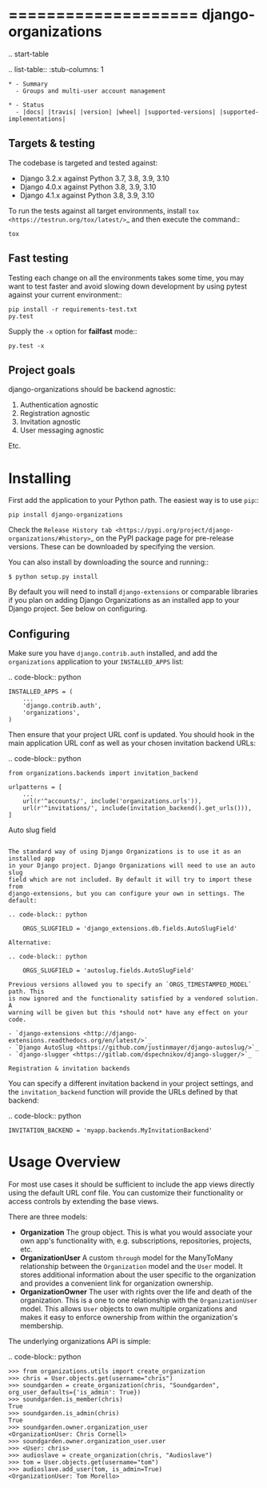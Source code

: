 ====================
django-organizations
====================

.. start-table

.. list-table::
    :stub-columns: 1

    * - Summary
      - Groups and multi-user account management

    * - Status
      - |docs| |travis| |version| |wheel| |supported-versions| |supported-implementations|


Targets & testing
-----------------

The codebase is targeted and tested against:

* Django 3.2.x against Python 3.7, 3.8, 3.9, 3.10
* Django 4.0.x against Python 3.8, 3.9, 3.10
* Django 4.1.x against Python 3.8, 3.9, 3.10

To run the tests against all target environments, install `tox
<https://testrun.org/tox/latest/>`_ and then execute the command::

    tox

Fast testing
------------

Testing each change on all the environments takes some time, you may
want to test faster and avoid slowing down development by using pytest
against your current environment::

    pip install -r requirements-test.txt
    py.test

Supply the ``-x`` option for **failfast** mode::

    py.test -x

Project goals
-------------

django-organizations should be backend agnostic:

1. Authentication agnostic
2. Registration agnostic
3. Invitation agnostic
4. User messaging agnostic

Etc.

Installing
==========

First add the application to your Python path. The easiest way is to use
`pip`::

    pip install django-organizations

Check the `Release History tab <https://pypi.org/project/django-organizations/#history>`_ on
the PyPI package page for pre-release versions. These can be downloaded by specifying the version.

You can also install by downloading the source and running::

    $ python setup.py install

By default you will need to install `django-extensions` or comparable libraries
if you plan on adding Django Organizations as an installed app to your Django
project. See below on configuring.

Configuring
-----------

Make sure you have `django.contrib.auth` installed, and add the `organizations`
application to your `INSTALLED_APPS` list:

.. code-block:: python

    INSTALLED_APPS = (
        ...
        'django.contrib.auth',
        'organizations',
    )

Then ensure that your project URL conf is updated. You should hook in the
main application URL conf as well as your chosen invitation backend URLs:

.. code-block:: python

    from organizations.backends import invitation_backend

    urlpatterns = [
        ...
        url(r'^accounts/', include('organizations.urls')),
        url(r'^invitations/', include(invitation_backend().get_urls())),
    ]

Auto slug field
~~~~~~~~~~~~~~~

The standard way of using Django Organizations is to use it as an installed app
in your Django project. Django Organizations will need to use an auto slug
field which are not included. By default it will try to import these from
django-extensions, but you can configure your own in settings. The default:

.. code-block:: python

    ORGS_SLUGFIELD = 'django_extensions.db.fields.AutoSlugField'

Alternative:

.. code-block:: python

    ORGS_SLUGFIELD = 'autoslug.fields.AutoSlugField'

Previous versions allowed you to specify an `ORGS_TIMESTAMPED_MODEL` path. This
is now ignored and the functionality satisfied by a vendored solution. A
warning will be given but this *should not* have any effect on your code.

- `django-extensions <http://django-extensions.readthedocs.org/en/latest/>`_
- `Django AutoSlug <https://github.com/justinmayer/django-autoslug/>`_
- `django-slugger <https://gitlab.com/dspechnikov/django-slugger/>`_

Registration & invitation backends
~~~~~~~~~~~~~~~~~~~~~~~~~~~~~~~~~~

You can specify a different invitation backend in your project settings, and
the `invitation_backend` function will provide the URLs defined by that
backend:

.. code-block:: python

    INVITATION_BACKEND = 'myapp.backends.MyInvitationBackend'


Usage Overview
==============

For most use cases it should be sufficient to include the app views directly
using the default URL conf file. You can customize their functionality or
access controls by extending the base views.

There are three models:

* **Organization** The group object. This is what you would associate your own
  app's functionality with, e.g. subscriptions, repositories, projects, etc.
* **OrganizationUser** A custom `through` model for the ManyToMany relationship
  between the `Organization` model and the `User` model. It stores additional
  information about the user specific to the organization and provides a
  convenient link for organization ownership.
* **OrganizationOwner** The user with rights over the life and death of the
  organization. This is a one to one relationship with the `OrganizationUser`
  model. This allows `User` objects to own multiple organizations and makes it
  easy to enforce ownership from within the organization's membership.

The underlying organizations API is simple:

.. code-block:: python

    >>> from organizations.utils import create_organization
    >>> chris = User.objects.get(username="chris")
    >>> soundgarden = create_organization(chris, "Soundgarden", org_user_defaults={'is_admin': True})
    >>> soundgarden.is_member(chris)
    True
    >>> soundgarden.is_admin(chris)
    True
    >>> soundgarden.owner.organization_user
    <OrganizationUser: Chris Cornell>
    >>> soundgarden.owner.organization_user.user
    >>> <User: chris>
    >>> audioslave = create_organization(chris, "Audioslave")
    >>> tom = User.objects.get(username="tom")
    >>> audioslave.add_user(tom, is_admin=True)
    <OrganizationUser: Tom Morello>




